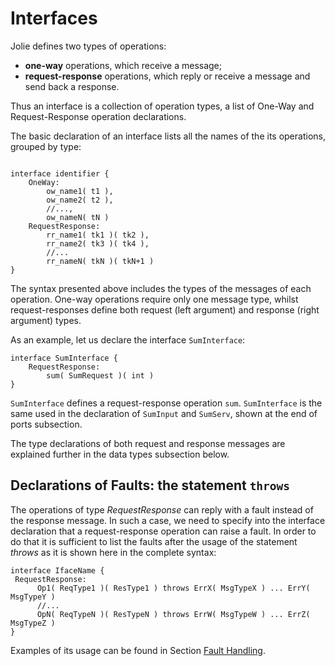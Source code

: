 # Interfaces

Jolie defines two types of operations:

* **one-way** operations, which receive a message;
* **request-response** operations, which reply or receive a message and send back a response.

Thus an interface is a collection of operation types, a list of One-Way and Request-Response operation declarations.

The basic declaration of an interface lists all the names of the its operations, grouped by type:

```text

interface identifier {
    OneWay: 
        ow_name1( t1 ), 
        ow_name2( t2 ), 
        //...,
        ow_nameN( tN )
    RequestResponse:
        rr_name1( tk1 )( tk2 ),
        rr_name2( tk3 )( tk4 ),
        //...
        rr_nameN( tkN )( tkN+1 )
}
```

The syntax presented above includes the types of the messages of each operation. One-way operations require only one message type, whilst request-responses define both request \(left argument\) and response \(right argument\) types.

As an example, let us declare the interface `SumInterface`:

```text
interface SumInterface {
    RequestResponse:
        sum( SumRequest )( int )
}
```

`SumInterface` defines a request-response operation `sum`. `SumInterface` is the same used in the declaration of `SumInput` and `SumServ`, shown at the end of ports subsection.

The type declarations of both request and response messages are explained further in the data types subsection below.

## Declarations of Faults: the statement `throws`
The operations of type _RequestResponse_ can reply with a fault instead of the response message. In such a case, we need to specify into the interface declaration that a request-response operation can raise a fault. In order to do that it is sufficient to list the faults after the usage of the statement _throws_ as it is shown here in the complete syntax:

```text
interface IfaceName {
 RequestResponse:
      Op1( ReqType1 )( ResType1 ) throws ErrX( MsgTypeX ) ... ErrY( MsgTypeY ) 
      //...
      OpN( ReqTypeN )( ResTypeN ) throws ErrW( MsgTypeW ) ... ErrZ( MsgTypeZ )
}
```
Examples of its usage can be found in Section [Fault Handling](basics/fault-handling.md).
